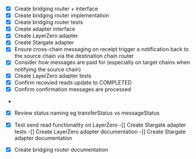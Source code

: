 -[x] Create bridging router + interface
-[x] Create bridging router implementation
-[x] Create bridging router tests
-[x] Create adapter interface
-[x] Create LayerZero adapter
-[x] Create Stargate adapter
-[x] Ensure cross-chain messaging on receipt trigger a notification back to the source chain via the destination chain router
-[x] Consider how messages are paid for (especially on target chains when notifying the source chain)
- [x] Create LayerZero adapter tests
- [x] Confirm recevied reads update to COMPLETED
- [x] Confirm confirmation messages are processed
- 
-[x] Review status naming eg transferStatus vs messageStatus
-[x] Test send read functionality on LayerZero
-[] Create Stargate adapter tests
-[] Create LayerZero adapter documentation
-[] Create Stargate adapter documentation
-[x] Create bridging router documentation

